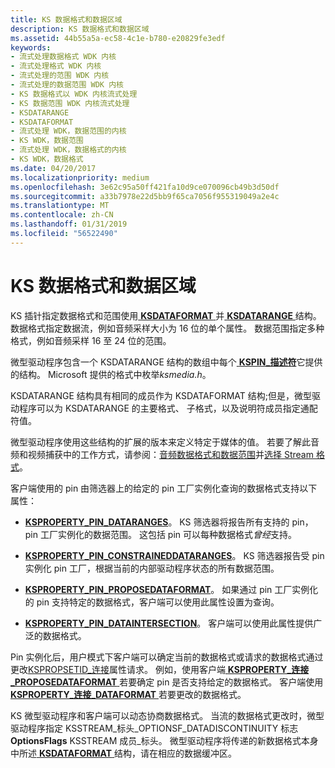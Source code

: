 ```yaml
---
title: KS 数据格式和数据区域
description: KS 数据格式和数据区域
ms.assetid: 44b55a5a-ec58-4c1e-b780-e20829fe3edf
keywords:
- 流式处理数据格式 WDK 内核
- 流式处理格式 WDK 内核
- 流式处理的范围 WDK 内核
- 流式处理的数据范围 WDK 内核
- KS 数据格式以 WDK 内核流式处理
- KS 数据范围 WDK 内核流式处理
- KSDATARANGE
- KSDATAFORMAT
- 流式处理 WDK，数据范围的内核
- KS WDK，数据范围
- 流式处理 WDK，数据格式的内核
- KS WDK，数据格式
ms.date: 04/20/2017
ms.localizationpriority: medium
ms.openlocfilehash: 3e62c95a50ff421fa10d9ce070096cb49b3d50df
ms.sourcegitcommit: a33b7978e22d5bb9f65ca7056f955319049a2e4c
ms.translationtype: MT
ms.contentlocale: zh-CN
ms.lasthandoff: 01/31/2019
ms.locfileid: "56522490"
---
```

# <a name="ks-data-formats-and-data-ranges"></a>KS 数据格式和数据区域





KS 插针指定数据格式和范围使用[ **KSDATAFORMAT** ](https://msdn.microsoft.com/library/windows/hardware/ff561656)并[ **KSDATARANGE** ](https://msdn.microsoft.com/library/windows/hardware/ff561658)结构。 数据格式指定数据流，例如音频采样大小为 16 位的单个属性。 数据范围指定多种格式，例如音频采样 16 至 24 位的范围。

微型驱动程序包含一个 KSDATARANGE 结构的数组中每个[ **KSPIN\_描述符**](https://msdn.microsoft.com/library/windows/hardware/ff563533)它提供的结构。 Microsoft 提供的格式中枚举*ksmedia.h*。

KSDATARANGE 结构具有相同的成员作为 KSDATAFORMAT 结构;但是，微型驱动程序可以为 KSDATARANGE 的主要格式、 子格式，以及说明符成员指定通配符值。

微型驱动程序使用这些结构的扩展的版本来定义特定于媒体的值。 若要了解此音频和视频捕获中的工作方式，请参阅：[音频数据格式和数据范围](https://msdn.microsoft.com/library/windows/hardware/ff536189)并[选择 Stream 格式](selecting-a-stream-format.md)。

客户端使用的 pin 由筛选器上的给定的 pin 工厂实例化查询的数据格式支持以下属性：

-   [**KSPROPERTY\_PIN\_DATARANGES**](https://msdn.microsoft.com/library/windows/hardware/ff565199)。 KS 筛选器将报告所有支持的 pin，pin 工厂实例化的数据范围。 这包括 pin 可以每种数据格式*曾经*支持。

-   [**KSPROPERTY\_PIN\_CONSTRAINEDDATARANGES**](https://msdn.microsoft.com/library/windows/hardware/ff565195)。 KS 筛选器报告受 pin 实例化 pin 工厂，根据当前的内部驱动程序状态的所有数据范围。

-   [**KSPROPERTY\_PIN\_PROPOSEDATAFORMAT**](https://msdn.microsoft.com/library/windows/hardware/ff565206)。 如果通过 pin 工厂实例化的 pin 支持特定的数据格式，客户端可以使用此属性设置为查询。

-   [**KSPROPERTY\_PIN\_DATAINTERSECTION**](https://msdn.microsoft.com/library/windows/hardware/ff565198)。 客户端可以使用此属性提供广泛的数据格式。

Pin 实例化后，用户模式下客户端可以确定当前的数据格式或请求的数据格式通过更改[KSPROPSETID\_连接](https://msdn.microsoft.com/library/windows/hardware/ff566568)属性请求。 例如，使用客户端[ **KSPROPERTY\_连接\_PROPOSEDATAFORMAT** ](https://msdn.microsoft.com/library/windows/hardware/ff565107)若要确定 pin 是否支持给定的数据格式。 客户端使用[ **KSPROPERTY\_连接\_DATAFORMAT** ](https://msdn.microsoft.com/library/windows/hardware/ff565103)若要更改的数据格式。

KS 微型驱动程序和客户端可以动态协商数据格式。 当流的数据格式更改时，微型驱动程序指定 KSSTREAM\_标头\_OPTIONSF\_DATADISCONTINUITY 标志**OptionsFlags** KSSTREAM 成员\_标头。 微型驱动程序将传递的新数据格式本身中所述[ **KSDATAFORMAT** ](https://msdn.microsoft.com/library/windows/hardware/ff561656)结构，请在相应的数据缓冲区。

 

 




